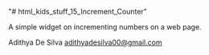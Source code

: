 "# html_kids_stuff_15_Increment_Counter" 

A simple widget on incrementing numbers on a web page.  

Adithya De Silva
adithyadesilva00@gmail.com